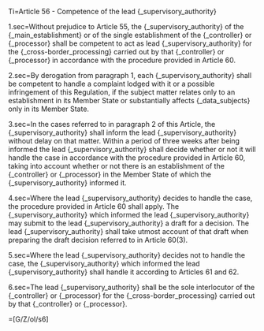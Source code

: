 Ti=Article 56 - Competence of the lead {_supervisory_authority}

1.sec=Without prejudice to Article 55, the {_supervisory_authority} of the {_main_establishment} or of the single establishment of the {_controller} or {_processor} shall be competent to act as lead {_supervisory_authority} for the {_cross-border_processing} carried out by that {_controller} or {_processor} in accordance with the procedure provided in Article 60.

2.sec=By derogation from paragraph 1, each {_supervisory_authority} shall be competent to handle a complaint lodged with it or a possible infringement of this Regulation, if the subject matter relates only to an establishment in its Member State or substantially affects {_data_subjects} only in its Member State.

3.sec=In the cases referred to in paragraph 2 of this Article, the {_supervisory_authority} shall inform the lead {_supervisory_authority} without delay on that matter. Within a period of three weeks after being informed the lead {_supervisory_authority} shall decide whether or not it will handle the case in accordance with the procedure provided in Article 60, taking into account whether or not there is an establishment of the {_controller} or {_processor} in the Member State of which the {_supervisory_authority} informed it.

4.sec=Where the lead {_supervisory_authority} decides to handle the case, the procedure provided in Article 60 shall apply. The {_supervisory_authority} which informed the lead {_supervisory_authority} may submit to the lead {_supervisory_authority} a draft for a decision. The lead {_supervisory_authority} shall take utmost account of that draft when preparing the draft decision referred to in Article 60(3).

5.sec=Where the lead {_supervisory_authority} decides not to handle the case, the {_supervisory_authority} which informed the lead {_supervisory_authority} shall handle it according to Articles 61 and 62.

6.sec=The lead {_supervisory_authority} shall be the sole interlocutor of the {_controller} or {_processor} for the {_cross-border_processing} carried out by that {_controller} or {_processor}.

=[G/Z/ol/s6]

